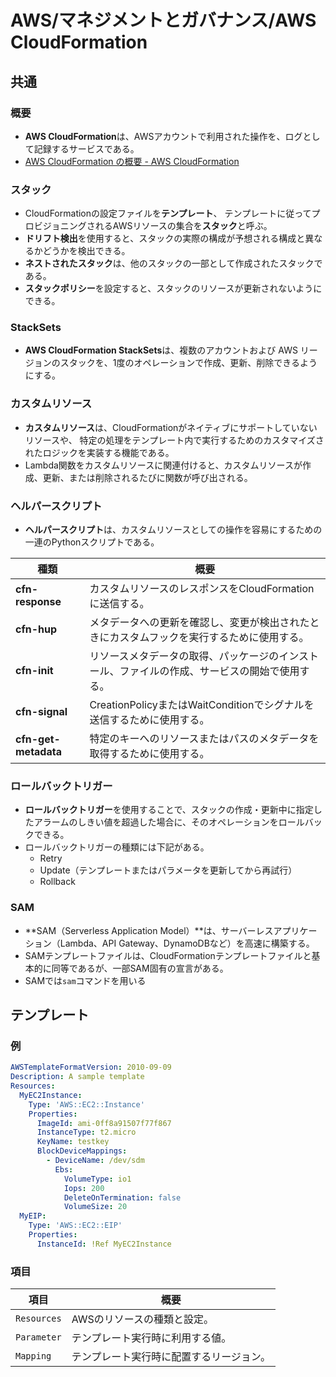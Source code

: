 # AWS/マネジメントとガバナンス/AWS CloudFormation

## 共通

### 概要

- **AWS CloudFormation**は、AWSアカウントで利用された操作を、ログとして記録するサービスである。
- [AWS CloudFormation の概要 - AWS CloudFormation](https://docs.aws.amazon.com/ja_jp/AWSCloudFormation/latest/UserGuide/Welcome.html)

### スタック

- CloudFormationの設定ファイルを**テンプレート**、
  テンプレートに従ってプロビジョニングされるAWSリソースの集合を**スタック**と呼ぶ。
- **ドリフト検出**を使用すると、スタックの実際の構成が予想される構成と異なるかどうかを検出できる。
- **ネストされたスタック**は、他のスタックの一部として作成されたスタックである。
- **スタックポリシー**を設定すると、スタックのリソースが更新されないようにできる。

### StackSets

- **AWS CloudFormation StackSets**は、複数のアカウントおよび AWS リージョンのスタックを、1度のオペレーションで作成、更新、削除できるようにする。

### カスタムリソース

- **カスタムリソース**は、CloudFormationがネイティブにサポートしていないリソースや、
  特定の処理をテンプレート内で実行するためのカスタマイズされたロジックを実装する機能である。
- Lambda関数をカスタムリソースに関連付けると、カスタムリソースが作成、更新、または削除されるたびに関数が呼び出される。

### ヘルパースクリプト

- **ヘルパースクリプト**は、カスタムリソースとしての操作を容易にするための一連のPythonスクリプトである。

| 種類                 | 概要                                                         |
| -------------------- | ------------------------------------------------------------ |
| **cfn-response**     | カスタムリソースのレスポンスをCloudFormationに送信する。     |
| **cfn-hup**          | メタデータへの更新を確認し、変更が検出されたときにカスタムフックを実行するために使用する。 |
| **cfn-init**         | リソースメタデータの取得、パッケージのインストール、ファイルの作成、サービスの開始で使用する。 |
| **cfn-signal**       | CreationPolicyまたはWaitConditionでシグナルを送信するために使用する。 |
| **cfn-get-metadata** | 特定のキーへのリソースまたはパスのメタデータを取得するために使用する。 |

### ロールバックトリガー

- **ロールバックトリガー**を使用することで、スタックの作成・更新中に指定したアラームのしきい値を超過した場合に、そのオペレーションをロールバックできる。
- ロールバックトリガーの種類には下記がある。
  - Retry
  - Update（テンプレートまたはパラメータを更新してから再試行）
  - Rollback

### SAM

- **SAM（Serverless Application Model）**は、サーバーレスアプリケーション（Lambda、API Gateway、DynamoDBなど）を高速に構築する。
- SAMテンプレートファイルは、CloudFormationテンプレートファイルと基本的に同等であるが、一部SAM固有の宣言がある。
- SAMでは`sam`コマンドを用いる

## テンプレート

### 例

```yml
AWSTemplateFormatVersion: 2010-09-09
Description: A sample template
Resources:
  MyEC2Instance:
    Type: 'AWS::EC2::Instance'
    Properties:
      ImageId: ami-0ff8a91507f77f867
      InstanceType: t2.micro
      KeyName: testkey
      BlockDeviceMappings:
        - DeviceName: /dev/sdm
          Ebs:
            VolumeType: io1
            Iops: 200
            DeleteOnTermination: false
            VolumeSize: 20
  MyEIP:
    Type: 'AWS::EC2::EIP'
    Properties:
      InstanceId: !Ref MyEC2Instance
```

### 項目

| 項目        | 概要                                     |
| ----------- | ---------------------------------------- |
| `Resources` | AWSのリソースの種類と設定。              |
| `Parameter` | テンプレート実行時に利用する値。         |
| `Mapping`   | テンプレート実行時に配置するリージョン。 |
